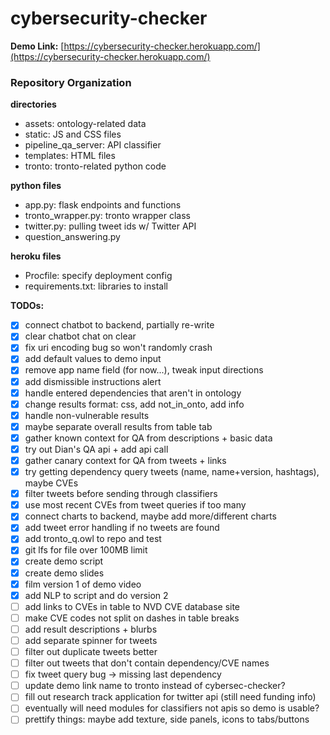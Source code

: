 # cybersecurity-checker

**Demo Link:** [https://cybersecurity-checker.herokuapp.com/](https://cybersecurity-checker.herokuapp.com/)

### Repository Organization
**directories**
- assets: ontology-related data
- static: JS and CSS files
- pipeline_qa_server: API classifier
- templates: HTML files
- tronto: tronto-related python code

**python files**
- app.py: flask endpoints and functions
- tronto_wrapper.py: tronto wrapper class
- twitter.py: pulling tweet ids w/ Twitter API
- question_answering.py

**heroku files**
- Procfile: specify deployment config
- requirements.txt: libraries to install

**TODOs:**
- [x] connect chatbot to backend, partially re-write
- [x] clear chatbot chat on clear
- [x] fix uri encoding bug so won't randomly crash
- [x] add default values to demo input
- [x] remove app name field (for now...), tweak input directions
- [x] add dismissible instructions alert
- [x] handle entered dependencies that aren't in ontology
- [x] change results format: css, add not_in_onto, add info
- [x] handle non-vulnerable results
- [x] maybe separate overall results from table tab
- [x] gather known context for QA from descriptions + basic data
- [x] try out Dian's QA api + add api call
- [x] gather canary context for QA from tweets + links
- [x] try getting dependency query tweets (name, name+version, hashtags), maybe CVEs
- [x] filter tweets before sending through classifiers
- [x] use most recent CVEs from tweet queries if too many
- [x] connect charts to backend, maybe add more/different charts
- [x] add tweet error handling if no tweets are found
- [x] add tronto_q.owl to repo and test
- [x] git lfs for file over 100MB limit
- [x] create demo script
- [x] create demo slides
- [x] film version 1 of demo video
- [x] add NLP to script and do version 2
- [ ] add links to CVEs in table to NVD CVE database site
- [ ] make CVE codes not split on dashes in table breaks
- [ ] add result descriptions + blurbs
- [ ] add separate spinner for tweets
- [ ] filter out duplicate tweets better
- [ ] filter out tweets that don't contain dependency/CVE names
- [ ] fix tweet query bug -> missing last dependency
- [ ] update demo link name to tronto instead of cybersec-checker?
- [ ] fill out research track application for twitter api (still need funding info)
- [ ] eventually will need modules for classifiers not apis so demo is usable?
- [ ] prettify things: maybe add texture, side panels, icons to tabs/buttons
